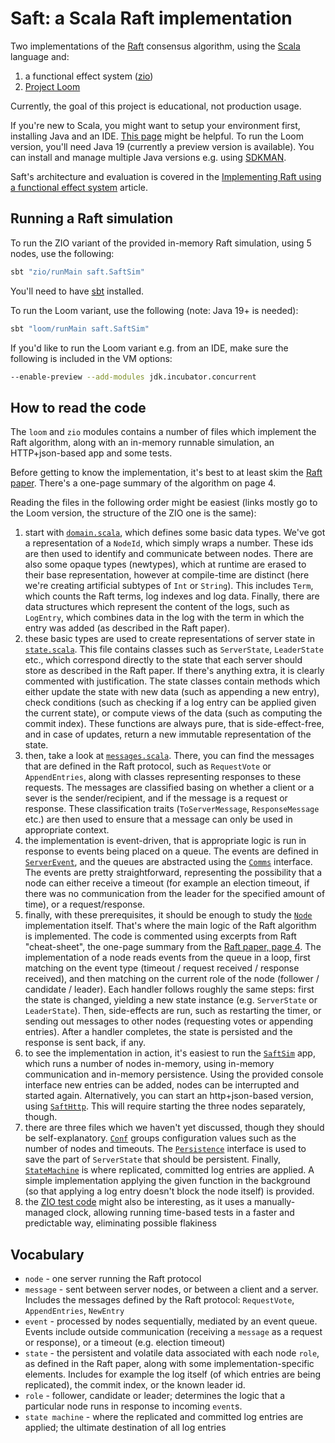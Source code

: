 # Saft: a Scala Raft implementation

Two implementations of the [Raft](https://raft.github.io) consensus algorithm, using the [Scala](https://scala-lang.org) language and:

1. a functional effect system ([zio](https://zio.dev))
2. [Project Loom](https://wiki.openjdk.java.net/display/loom/Main)

Currently, the goal of this project is educational, not production usage.

If you're new to Scala, you might want to setup your environment first, installing Java and an IDE. [This page](https://scala.page) might be helpful. To run the Loom version, you'll need Java 19 (currently a preview version is available). You can install and manage multiple Java versions e.g. using [SDKMAN](https://sdkman.io).

Saft's architecture and evaluation is covered in the [Implementing Raft using a functional effect system](https://softwaremill.com/implementing-raft-using-a-functional-effect-system/) article.

## Running a Raft simulation

To run the ZIO variant of the provided in-memory Raft simulation, using 5 nodes, use the following:

```bash
sbt "zio/runMain saft.SaftSim"
```

You'll need to have [sbt](https://www.scala-sbt.org) installed.

To run the Loom variant, use the following (note: Java 19+ is needed):

```bash
sbt "loom/runMain saft.SaftSim"
```

If you'd like to run the Loom variant e.g. from an IDE, make sure the following is included in the VM options:

```bash
--enable-preview --add-modules jdk.incubator.concurrent
```

## How to read the code

The `loom` and `zio` modules contains a number of files which implement the Raft algorithm, along with an in-memory runnable simulation, an HTTP+json-based app and some tests.

Before getting to know the implementation, it's best to at least skim the [Raft paper](https://raft.github.io/raft.pdf). There's a one-page summary of the algorithm on page 4. 

Reading the files in the following order might be easiest (links mostly go to the Loom version, the structure of the ZIO one is the same):

1. start with [`domain.scala`](https://github.com/softwaremill/saft/blob/master/loom/src/main/scala/saft/domain.scala), which defines some basic data types. We've got a representation of a `NodeId`, which simply wraps a number. These ids are then used to identify and communicate between nodes. There are also some opaque types (newtypes), which at runtime are erased to their base representation, however at compile-time are distinct (here we're creating artificial subtypes of `Int` or `String`). This includes `Term`, which counts the Raft terms, log indexes and log data. Finally, there are data structures which represent the content of the logs, such as `LogEntry`, which combines data in the log with the term in which the entry was added (as described in the Raft paper).
2. these basic types are used to create representations of server state in [`state.scala`](https://github.com/softwaremill/saft/blob/master/loom/src/main/scala/saft/state.scala). This file contains classes such as `ServerState`, `LeaderState` etc., which correspond directly to the state that each server should store as described in the Raft paper. If there's anything extra, it is clearly commented with justification. The state classes contain methods which either update the state with new data (such as appending a new entry), check conditions (such as checking if a log entry can be applied given the current state), or compute views of the data (such as computing the commit index). These functions are always pure, that is side-effect-free, and in case of updates, return a new immutable representation of the state. 
3. then, take a look at [`messages.scala`](https://github.com/softwaremill/saft/blob/master/loom/src/main/scala/saft/messages.scala). There, you can find the messages that are defined in the Raft protocol, such as `RequestVote` or `AppendEntries`, along with classes representing responses to these requests. The messages are classified basing on whether a client or a sever is the sender/recipient, and if the  message is a request or response. These classification traits (`ToServerMessage`, `ResponseMessage` etc.) are then used to ensure that a message can only be used in appropriate context.
4. the implementation is event-driven, that is appropriate logic is run in response to events being placed on a queue. The events are defined in [`ServerEvent`](https://github.com/softwaremill/saft/blob/master/loom/src/main/scala/saft/ServerEvent.scala), and the queues are abstracted using the [`Comms`](https://github.com/softwaremill/saft/blob/master/loom/src/main/scala/saft/Comms.scala) interface. The events are pretty straightforward, representing the possibility that a node can either receive a timeout (for example an election timeout, if there was no communication from the leader for the specified amount of time), or a request/response.
5. finally, with these prerequisites, it should be enough to study the [`Node`](https://github.com/softwaremill/saft/blob/master/loom/src/main/scala/saft/Node.scala) implementation itself. That's where the main logic of the Raft algorithm is implemented. The code is commented using excerpts from Raft "cheat-sheet", the one-page summary from the [Raft paper, page 4](https://raft.github.io/raft.pdf). The implementation of a node reads events from the queue in a loop, first matching on the event type (timeout / request received / response received), and then matching on the current role of the node (follower / candidate / leader). Each handler follows roughly the same steps: first the state is changed, yielding a new state instance (e.g. `ServerState` or `LeaderState`). Then, side-effects are run, such as restarting the timer, or sending out messages to other nodes (requesting votes or appending entries). After a handler completes, the state is persisted and the response is sent back, if any.
6. to see the implementation in action, it's easiest to run the [`SaftSim`](https://github.com/softwaremill/saft/blob/master/loom/src/main/scala/saft/SaftSim.scala) app, which runs a number of nodes in-memory, using in-memory communication and in-memory persistence. Using the provided console interface new entries can be added, nodes can be interrupted and started again. Alternatively, you can start an http+json-based version, using [`SaftHttp`](https://github.com/softwaremill/saft/blob/master/loom/src/main/scala/saft/SaftHttp.scala). This will require starting the three nodes separately, though.
7. there are three files which we haven't yet discussed, though they should be self-explanatory. [`Conf`](https://github.com/softwaremill/saft/blob/master/loom/src/main/scala/saft/Conf.scala) groups configuration values such as the number of nodes and timeouts. The [`Persistence`](https://github.com/softwaremill/saft/blob/master/loom/src/main/scala/saft/Persistence.scala) interface is used to save the part of `ServerState` that should be persistent. Finally, [`StateMachine`](https://github.com/softwaremill/saft/blob/master/loom/src/main/scala/saft/StateMachine.scala) is where replicated, committed log entries are applied. A simple implementation applying the given function in the background (so that applying a log entry doesn't block the node itself) is provided.
8. the [ZIO test code](https://github.com/softwaremill/saft/blob/master/zio/src/test/scala/saft/NodeTest.scala) might also be interesting, as it uses a manually-managed clock, allowing running time-based tests in a faster and predictable way, eliminating possible flakiness

## Vocabulary

* `node` - one server running the Raft protocol
* `message` - sent between server nodes, or between a client and a server. Includes the messages defined by the Raft protocol: `RequestVote`, `AppendEntries`, `NewEntry`
* `event` - processed by nodes sequentially, mediated by an event queue. Events include outside communication (receiving a `message` as a request or response), or a timeout (e.g. election timeout)
* `state` - the persistent and volatile data associated with each node `role`, as defined in the Raft paper, along with some implementation-specific elements. Includes for example the log itself (of which entries are being replicated), the commit index, or the known leader id.
* `role` - follower, candidate or leader; determines the logic that a particular node runs in response to incoming `event`s.
* `state machine` - where the replicated and committed log entries are applied; the ultimate destination of all log entries 
